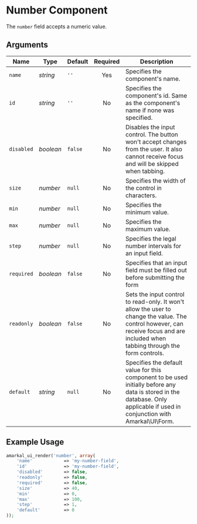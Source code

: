 # Number Component

The `number` field accepts a numeric value.

## Arguments

Name | Type | Default | Required | Description
---|---|---|:---:|---
`name`|*string*|`''`|Yes|Specifies the component's name.
`id`|*string*|`''`|No|Specifies the component's id. Same as the component's name if none was specified.
`disabled`|*boolean*|`false`|No|Disables the input control. The button won't accept changes from the user. It also cannot receive focus and will be skipped when tabbing.
`size`|*number*|`null`|No|Specifies the width of the control in characters.
`min`|*number*|`null`|No|Specifies the minimum value.
`max`|*number*|`null`|No|Specifies the maximum value.
`step`|*number*|`null`|No|Specifies the legal number intervals for an input field.
`required`|*boolean*|`false`|No|Specifies that an input field must be filled out before submitting the form
`readonly`|*boolean*|`false`|No|Sets the input control to read-only. It won't allow the user to change the value. The control however, can receive focus and are included when tabbing through the form controls.
`default`|*string*|`null`|No|Specifies the default value for this component to be used initially before any data is stored in the database. Only applicable if used in conjunction with Amarkal\UI\Form.

## Example Usage

```php
amarkal_ui_render('number', array(
    'name'            => 'my-number-field',
    'id'              => 'my-number-field',
    'disabled'        => false,
    'readonly'        => false,
    'required'        => false,
    'size'            => 40,
    'min'             => 0,
    'max'             => 100,
    'step'            => 1,
    'default'         => 0
));
```